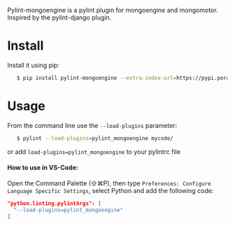 Pylint-mongoengine is a pylint plugin for mongoengine and mongomotor. Inspired
by the pylint-django plugin.


Install
=======

Install it using pip:

```sh
   $ pip install pylint-mongoengine --extra-index-url=https://pypi.poraodojuca.dev
```


Usage
=====

From the command line use the ``--load-plugins`` parameter:

```sh
   $ pylint --load-plugins=pylint_mongoengine mycode/
```

or add ``load-plugins=pylint_mongoengine`` to your pylintrc file

#### How to use in VS-Code:
Open the Command Palette (⇧⌘P), then type `Preferences: Configure Language Specific Settings`, select Python and add the following code:

```json
"python.linting.pylintArgs": [
  "--load-plugins=pylint_mongoengine"
]
```
